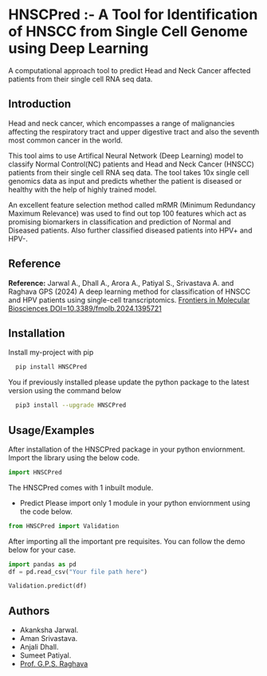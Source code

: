 
# HNSCPred :- A Tool for Identification of HNSCC from Single Cell Genome using Deep Learning

A computational approach tool to predict Head and Neck Cancer affected patients from their single cell RNA seq data.


## Introduction

Head and neck cancer, which encompasses a range of malignancies affecting the respiratory tract and upper digestive tract and also the seventh most common cancer in the world. 

This tool aims to use Artifical Neural Network (Deep Learning) model to classify Normal Control(NC) patients and Head and Neck Cancer (HNSCC) patients from
their single cell RNA seq data. The tool takes 10x single cell genomics data as input and predicts whether the patient is diseased or healthy with the help of highly trained model.

An excellent feature selection method called mRMR (Minimum Redundancy Maximum Relevance) was used to find out top 100 features which act as promising biomarkers
in classification and prediction of Normal and Diseased patients. Also further classified diseased patients into HPV+ and HPV-.

## Reference
<b>Reference:</b> Jarwal A., Dhall A., Arora A., Patiyal S., Srivastava A. and Raghava GPS (2024) A deep learning method for classification of HNSCC and HPV patients using single-cell transcriptomics.<font color=blue> <a href="https://www.frontiersin.org/articles/10.3389/fmolb.2024.1395721">Frontiers in Molecular Biosciences DOI=10.3389/fmolb.2024.1395721 </a> </font>
## Installation

Install my-project with pip

```bash
  pip install HNSCPred
```
    
You if previously installed please update the python package to the latest version using the command below

```bash
  pip3 install --upgrade HNSCPred
```
## Usage/Examples

After installation of the HNSCPred package in your python enviornment. Import the library using the below code.


```python
import HNSCPred
```
The HNSCPred comes with 1 inbuilt module. 

- Predict
Please import only 1 module in your python enviornment using the code below.

```python
from HNSCPred import Validation
```

After importing all the important pre requisites. You can follow the demo below for your case.


```python
import pandas as pd
df = pd.read_csv("Your file path here")

Validation.predict(df)

```




## Authors


- Akanksha Jarwal. 
- Aman Srivastava.
- Anjali Dhall.
- Sumeet Patiyal.  
- [Prof. G.P.S. Raghava](https://webs.iiitd.edu.in/raghava/)


